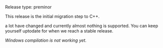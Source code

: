 Release type: preminor

This release is the initial migration step to C++.

a lot have changed and currently almost nothing is supported.
You can keep yourself uptodate for when we reach a stable release.

*Windows compilation is not working yet.*
